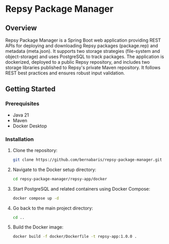 # Repsy Package Manager 

## Overview


Repsy Package Manager is a Spring Boot web application providing REST APIs for deploying and downloading Repsy packages (package.rep) and metadata (meta.json). It supports two storage strategies (file-system and object-storage) and uses PostgreSQL to track packages. The application is dockerized, deployed to a public Repsy repository, and includes two storage libraries published to Repsy's private Maven repository. It follows REST best practices and ensures robust input validation.


## Getting Started

### Prerequisites

- Java 21
- Maven
- Docker Desktop


### Installation

1. Clone the repository:
   ```bash
   git clone https://github.com/bernabaris/repsy-package-manager.git
2. Navigate to the Docker setup directory:
   ```sh
   cd repsy-package-manager/repsy-app/docker
3. Start PostgreSQL and related containers using Docker Compose:
   ```sh
   docker compose up -d
4. Go back to the main project directory:
   ```sh
   cd ..
5. Build the Docker image:
   ```sh
   docker build -f docker/Dockerfile -t repsy-app:1.0.0 .


